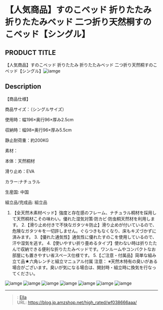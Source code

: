 # 【人気商品】すのこベッド 折りたたみ 折りたたみベッド 二つ折り天然桐すのこベッド【シングル】


## PRODUCT TITLE 

【人気商品】すのこベッド 折りたたみ 折りたたみベッド 二つ折り天然桐すのこベッド【シングル】![iamge](https://b2bfiles1.gigab2b.cn/image/wkseller/301/pp004035/20200319_517c20a3fa21fda55e02bd8820a34d94.jpg)

## Description


【商品仕様】

商品サイズ：（シングルサイズ）

使用時：幅196×奥行96×厚み2.5cm

収納時：幅98×奥行96×厚み5.5cm



静止耐荷重：約200KG

素材：

本体：天然桐材

滑り止め：EVA

カラー:ナチュラル

生産国: 中国

組立品/完成品: 組立品



1. 【全天然木素材ベッド】強度と存在感のフレーム、ナチュラル桐材を採用して天然桐材こその味わい。優れた湿気対策·防カビ·防虫桐天然材を利用します。
2.【滑り止め付きで不快なガタツキ防止】滑り止めが付いているので、危険なガタツキを一切許しません。ぐらつきもなくなり、床もキズづかずに済みます。
3.【優れた通気性】通気性に優れたすのこを使用しているので、汗や湿気を逃す。
4.【使いやすい折り畳めるタイプ】使わない時は折りたたんで収納できる便利な折りたたみベッドです。ワンルームやコンパクトなお部屋にも置きやすい省スペース仕様です。
5.【ご注意・付属品】简単な組み立て品★六角レンチと組立マニュアル付属 注意： ※天然木特有の臭いがある場合がございます。臭いが気になる場合は、開封時・組立時に換気を行なってください。





![iamge](https://b2bfiles1.gigab2b.cn/image/wkseller/301/pp004035/20200319_e1901380a862e497e89f7311c37c2184.jpg)
![iamge](https://b2bfiles1.gigab2b.cn/image/wkseller/301/pp004035/20200319_c3ae750e45314e98dd70cb5d69f0dd63.jpg)
![iamge](https://b2bfiles1.gigab2b.cn/image/wkseller/301/pp004035/20200319_c188fb281b1728f28d0ef3366f8d4e21.jpg)
![iamge](https://b2bfiles1.gigab2b.cn/image/wkseller/301/pp004035/20200319_beba0a886a9c11a962b20e2674eba6c9.jpg)
![iamge](https://b2bfiles1.gigab2b.cn/image/wkseller/301/pp004035/20200319_e0b23d881d6db46dda4a973f4be687fe.jpg)
![iamge](https://b2bfiles1.gigab2b.cn/image/wkseller/301/pp004035/20200319_f83d0613579eed54c3109967ecce43a6.jpg)
![iamge](https://b2bfiles1.gigab2b.cn/image/wkseller/301/pp004035/20200319_124e14abe04a99ace1c00242fb5a87d0.jpg)


---

> : [Ella](https://blog.jp.amzshop.net/)  
> URL: https://blog.jp.amzshop.net/high_rated/wf038666aaa/  

